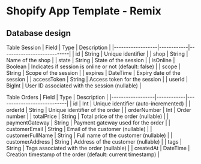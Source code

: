 # Shopify App Template - Remix

## Database design
Table Session
| Field            | Type       | Description                |
|------------------|------------|----------------------------|
| id               | String     | Unique identifier          |
| shop             | String     | Name of the shop           |
| state            | String     | State of the session       |
| isOnline         | Boolean    | Indicates if session is online or not (default: false) |
| scope            | String     | Scope of the session       |
| expires          | DateTime   | Expiry date of the session |
| accessToken      | String     | Access token for the session |
| userId           | BigInt     | User ID associated with the session (nullable) |

Table Orders
| Field            | Type       | Description                |
|------------------|------------|----------------------------|
| id               | Int        | Unique identifier (auto-incremented) |
| orderId          | String     | Unique identifier of the order |
| orderNumber      | Int        | Order number               |
| totalPrice       | String     | Total price of the order (nullable) |
| paymentGateway   | String     | Payment gateway used for the order |
| customerEmail    | String     | Email of the customer (nullable) |
| customerFullName | String     | Full name of the customer (nullable) |
| customerAddress  | String     | Address of the customer (nullable) |
| tags             | String     | Tags associated with the order (nullable) |
| createdAt        | DateTime   | Creation timestamp of the order (default: current timestamp) |

